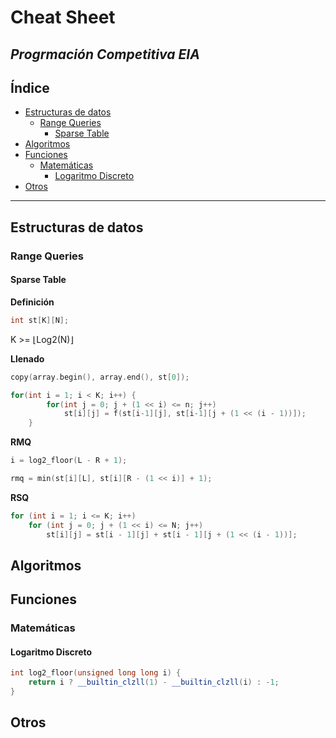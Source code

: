 # Cheat Sheet
## *Progrmación Competitiva EIA*



## Índice
* [Estructuras de datos](#estructuras-de-datos)
  * [Range Queries](#range-queries)
    * [Sparse Table](#sparse-table)
* [Algoritmos](#algoritmos)
* [Funciones](#funciones)
  * [Matemáticas](#matemáticas)
    * [Logaritmo Discreto](#logaritmo-discreto)
* [Otros](#otros)
---

## Estructuras de datos

### Range Queries

#### Sparse Table
**Definición**
````c++
int st[K][N];
````
K >= ⌊Log2(N)⌋


**Llenado**
````c++
copy(array.begin(), array.end(), st[0]);

for(int i = 1; i < K; i++) {
        for(int j = 0; j + (1 << i) <= n; j++)
            st[i][j] = f(st[i-1][j], st[i-1][j + (1 << (i - 1))]);
    }
````

**RMQ**
````c++
i = log2_floor(L - R + 1);

rmq = min(st[i][L], st[i][R - (1 << i)] + 1);
````

**RSQ**
````c++
for (int i = 1; i <= K; i++)
    for (int j = 0; j + (1 << i) <= N; j++)
        st[i][j] = st[i - 1][j] + st[i - 1][j + (1 << (i - 1))];
````

## Algoritmos

## Funciones

### Matemáticas

#### Logaritmo Discreto
````c++
int log2_floor(unsigned long long i) {
    return i ? __builtin_clzll(1) - __builtin_clzll(i) : -1;
}
````

## Otros
